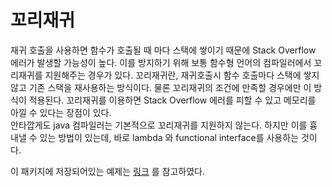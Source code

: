 # 꼬리재귀
재귀 호출을 사용하면 함수가 호출될 때 마다 스택에 쌓이기 때문에 Stack Overflow 에러가 발생할 가능성이 높다.
이를 방지하기 위해 보통 함수형 언어의 컴파일러에서 꼬리재귀를 지원해주는 경우가 있다. 
꼬리재귀란, 재귀호출시 함수 호출마다 스택에 쌓지 않고 기존 스택을 재사용하는 방식이다. 물론 꼬리재귀의 조건에 만족할 경우에만 이 방식이 적용된다. 꼬리재귀를 이용하면 Stack Overflow 에러를 피할 수 있고 메모리를 아낄 수 있다는 장점이 있다.     
안타깝게도 java 컴파일러는 기본적으로 꼬리재귀를 지원하지 않는다. 하지만 이를 흉내낼 수 있는 방법이 있는데, 바로 lambda 와 functional interface를 사용하는 것이다.

이 패키지에 저장되어있는 예제는 [링크](https://blog.knoldus.com/tail-recursion-in-java-8/) 를 참고하였다.
